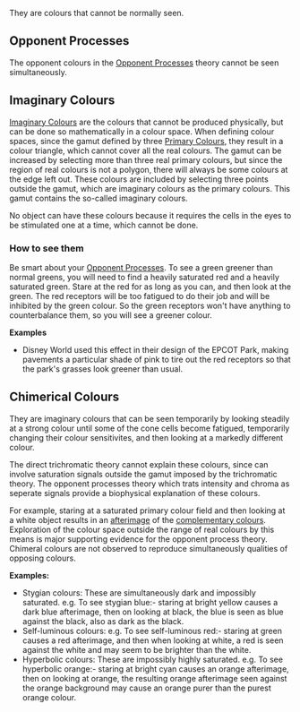 They are colours that cannot be normally seen.

## Opponent Processes
The opponent colours in the [Opponent Processes](opponent%20processes.md) theory cannot be seen simultaneously.

## Imaginary Colours
[Imaginary Colours](Imaginary%20Colours.md) are the colours that cannot be produced physically, but can be done so mathematically in a colour space. When defining colour spaces, since the gamut defined by three [Primary Colours](primary%20colours.md), they result in a colour triangle, which cannot cover all the real colours. The gamut can be increased by selecting more than three real primary colours, but since the region of real colours is not a polygon, there will always be some colours at the edge left out. These colours are included by selecting three points outside the gamut, which are imaginary colours as the primary colours. This gamut contains the so-called imaginary colours.

No object can have these colours because it requires the cells in the eyes to be stimulated one at a time, which cannot be done.

### How to see them
Be smart about your [Opponent Processes](opponent%20processes.md). To see a green greener than normal greens, you will need to find a heavily saturated red and a heavily saturated green. Stare at the red for as long as you can, and then look at the green. The red receptors will be too fatigued to do their job and will be inhibited by the green colour. So the green receptors won't have anything to counterbalance them, so you will see a greener colour.

**Examples**
- Disney World used this effect in their design of the EPCOT Park, making pavements a particular shade of pink to tire out the red receptors so that the park's grasses look greener than usual.

## Chimerical Colours
They are imaginary colours that can be seen temporarily by looking steadily at a strong colour until some of the cone cells become fatigued, temporarily changing their colour sensitivites, and then looking at a markedly different colour.

The direct trichromatic theory cannot explain these colours, since can involve saturation signals outside the gamut imposed by the trichromatic theory. The opponent processes theory which trats intensity and chroma as seperate signals provide a biophysical explanation of these colours.

For example, staring at a saturated primary colour field and then looking at a white object results in an [afterimage](Persistence%20of%20Vision.md) of the [complementary colours](complementary%20colours). Exploration of the colour space outside the range of real colours by this means is major supporting evidence for the opponent process theory. Chimeral colours are not observed to reproduce simultaneously qualities of opposing colours.

**Examples:**
- Stygian colours: These are simultaneously dark and impossibly saturated. e.g. To see stygian blue:- staring at bright yellow causes a dark blue afterimage, then on looking at black, the blue is seen as blue against the black, also as dark as the black.
- Self-luminous colours: e.g. To see self-luminous red:- staring at green causes a red afterimage, and then when looking at white, a red is seen against the white and may seem to be brighter than the white.
- Hyperbolic colours: These are impossibly highly saturated. e.g. To see hyperbolic orange:- staring at bright cyan causes an orange afterimage, then on looking at orange, the resulting orange afterimage seen against the orange background may cause an orange purer than the purest orange colour.